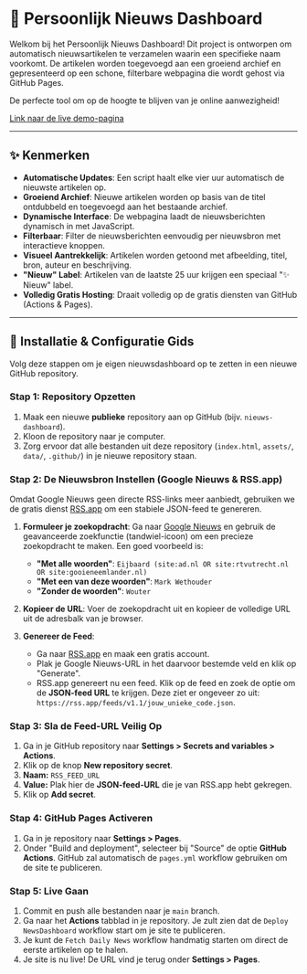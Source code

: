 # 📰 Persoonlijk Nieuws Dashboard

Welkom bij het Persoonlijk Nieuws Dashboard! Dit project is ontworpen om automatisch nieuwsartikelen te verzamelen waarin een specifieke naam voorkomt. De artikelen worden toegevoegd aan een groeiend archief en gepresenteerd op een schone, filterbare webpagina die wordt gehost via GitHub Pages.

De perfecte tool om op de hoogte te blijven van je online aanwezigheid!

[Link naar de live demo-pagina](https://meijbaard.github.io/newsdashboard/)

---

## ✨ Kenmerken

* **Automatische Updates**: Een script haalt elke vier uur automatisch de nieuwste artikelen op.
* **Groeiend Archief**: Nieuwe artikelen worden op basis van de titel ontdubbeld en toegevoegd aan het bestaande archief.
* **Dynamische Interface**: De webpagina laadt de nieuwsberichten dynamisch in met JavaScript.
* **Filterbaar**: Filter de nieuwsberichten eenvoudig per nieuwsbron met interactieve knoppen.
* **Visueel Aantrekkelijk**: Artikelen worden getoond met afbeelding, titel, bron, auteur en beschrijving.
* **"Nieuw" Label**: Artikelen van de laatste 25 uur krijgen een speciaal "✨ Nieuw" label.
* **Volledig Gratis Hosting**: Draait volledig op de gratis diensten van GitHub (Actions & Pages).

---

## 🚀 Installatie & Configuratie Gids

Volg deze stappen om je eigen nieuwsdashboard op te zetten in een nieuwe GitHub repository.

### **Stap 1: Repository Opzetten**

1.  Maak een nieuwe **publieke** repository aan op GitHub (bijv. `nieuws-dashboard`).
2.  Kloon de repository naar je computer.
3.  Zorg ervoor dat alle bestanden uit deze repository (`index.html`, `assets/`, `data/`, `.github/`) in je nieuwe repository staan.

### **Stap 2: De Nieuwsbron Instellen (Google Nieuws & RSS.app)**

Omdat Google Nieuws geen directe RSS-links meer aanbiedt, gebruiken we de gratis dienst [RSS.app](https://rss.app/) om een stabiele JSON-feed te genereren.

1.  **Formuleer je zoekopdracht**: Ga naar [Google Nieuws](https://news.google.com) en gebruik de geavanceerde zoekfunctie (tandwiel-icoon) om een precieze zoekopdracht te maken. Een goed voorbeeld is:
    * **"Met alle woorden"**: `Eijbaard (site:ad.nl OR site:rtvutrecht.nl OR site:gooieneemlander.nl)`
    * **"Met een van deze woorden"**: `Mark Wethouder`
    * **"Zonder de woorden"**: `Wouter`

2.  **Kopieer de URL**: Voer de zoekopdracht uit en kopieer de volledige URL uit de adresbalk van je browser.

3.  **Genereer de Feed**:
    * Ga naar [RSS.app](https://rss.app/) en maak een gratis account.
    * Plak je Google Nieuws-URL in het daarvoor bestemde veld en klik op "Generate".
    * RSS.app genereert nu een feed. Klik op de feed en zoek de optie om de **JSON-feed URL** te krijgen. Deze ziet er ongeveer zo uit: `https://rss.app/feeds/v1.1/jouw_unieke_code.json`.

### **Stap 3: Sla de Feed-URL Veilig Op**

1.  Ga in je GitHub repository naar **Settings > Secrets and variables > Actions**.
2.  Klik op de knop **New repository secret**.
3.  **Naam:** `RSS_FEED_URL`
4.  **Value:** Plak hier de **JSON-feed-URL** die je van RSS.app hebt gekregen.
5.  Klik op **Add secret**.

### **Stap 4: GitHub Pages Activeren**

1.  Ga in je repository naar **Settings > Pages**.
2.  Onder "Build and deployment", selecteer bij "Source" de optie **GitHub Actions**. GitHub zal automatisch de `pages.yml` workflow gebruiken om de site te publiceren.

### **Stap 5: Live Gaan**

1.  Commit en push alle bestanden naar je `main` branch.
2.  Ga naar het **Actions** tabblad in je repository. Je zult zien dat de `Deploy NewsDashboard` workflow start om je site te publiceren.
3.  Je kunt de `Fetch Daily News` workflow handmatig starten om direct de eerste artikelen op te halen.
4.  Je site is nu live! De URL vind je terug onder **Settings > Pages**.
